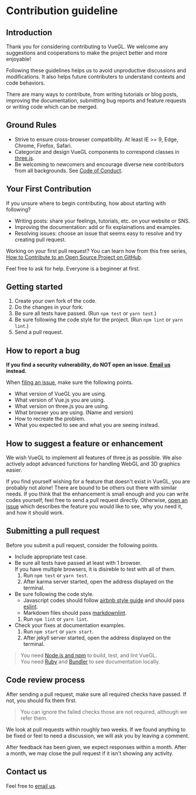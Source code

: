 # Contribution guideline

## Introduction

Thank you for considering contributing to VueGL. We welcome any suggestions and
cooperations to make the project better and more enjoyable!

Following these guidelines helps us to avoid unproductive discussions and modifications.
It also helps future contributers to understand contexts and code behaviors.

There are many ways to contribute, from writing tutorials or blog posts, improving
the documentation, submitting bug reports and feature requests or writing code which
can be merged.

## Ground Rules

* Strive to ensure cross-browser compatibility. At least IE >= 9, Edge, Chrome,
  Firefox, Safari.
* Categorize and design VueGL components to correspond classes in [three.js](https://threejs.org).
* Be welcoming to newcomers and encourage diverse new contributors from all backgrounds.
  See [Code of Conduct](CODE_OF_CONDUCT.md).

## Your First Contribution

If you unsure where to begin contributing, how about starting with following?

* Writing posts: share your feelings, tutorials, etc. on your website or SNS.
* Improving the documentation: add or fix explainations and examples.
* Resolving issues: choose an issue that seems easy to resolve and try creating
  pull request.

Working on your first pull request? You can learn how from this free series, [How
to Contribute to an Open Source Project on GitHub](https://egghead.io/series/how-to-contribute-to-an-open-source-project-on-github).

Feel free to ask for help. Everyone is a beginner at first.

## Getting started

1. Create your own fork of the code.
2. Do the changes in your fork.
3. Be sure all tests have passed. (Run `npm test` or `yarn test`.)
4. Be sure following the code style for the project. (Run `npm lint` or `yarn lint`.)
5. Send a pull request.

## How to report a bug

**If you find a security vulnerability, do NOT open an issue. [Email us](<mailto:ikeda_hiroki@icloud.com>)
instead.**

When [filing an issue](/vue-gl/vue-gl/issues), make sure the following points.

* What version of VueGL you are using.
* What version of Vue.js you are using.
* What version on three.js you are using.
* What browser you are using. (Name and version)
* How to recreate the problem.
* What you expected to see and what you are seeing instead.

## How to suggest a feature or enhancement

We wish VueGL to implement all features of three.js as possible. We also actively
adopt advanced functions for handling WebGL and 3D graphics easier.

If you find yourself wishing for a feature that doesn't exist in VueGL, you are
probably not alone! There are bound to be others out there with similar needs. If
you think that the enhancement is small enough and you can write codes yourself,
feel free to send a pull request directly. Otherwise, [open an issue](/vue-gl/vue-gl/issues)
which describes the feature you would like to see, why you need it, and how it should
work.

## Submitting a pull request

Before you submit a pull request, consider the following points.

* Include appropriate test case.
* Be sure all tests have passed at least with 1 browser.  
  If you have multiple browsers, it is disireble to test with all of them.
  1. Run `npm test` or `yarn test`.
  2. After karma server started, open the address displayed on the terminal.
* Be sure following the code style.  
  * Javascript codes should follow [airbnb style guide](/airbnb/javascript)
    and should pass [eslint](https://eslint.org).
  * Markdown files should pass [markdownlint](/DavidAnson/markdownlint).
  1. Run `npm lint` or `yarn lint`.
* Check your fixes at documentation examples.
  1. Run `npm start` or `yarn start`.
  2. After jekyll server started, open the address displayed on the terminal.
> You need [Node.js and npm](https://nodejs.org) to build, test, and lint
> VueGL.  
> You need [Ruby](https://www.ruby-lang.org) and [Bundler](http://bundler.io) to
> see documentation locally.

## Code review process

After sending a pull request, make sure all required checks have passed. If not,
you should fix them first.
> You can ignore the failed checks those are not required, although we refer them.

We look at pull requests within roughly two weeks. If we found anything to be fixed
or feel to need a discussion, we will ask you by leaving a comment.

After feedback has been given, we expect responses within a month. After a month,
we may close the pull request if it isn't showing any activity.

## Contact us

Feel free to [email us](<ikeda_hiroki@icloud.com>).
